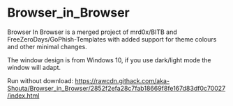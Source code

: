 # Browser_in_Browser
Browser In Browser is a merged project of mrd0x/BITB and FreeZeroDays/GoPhish-Templates with added support for theme colours and other minimal changes.

The window design is from Windows 10, if you use dark/light mode the window will adapt. 

Run without download: https://rawcdn.githack.com/aka-Shouta/Browser_in_Browser/2852f2efa28c7fab18669f8fe167d83df0c70027/index.html
